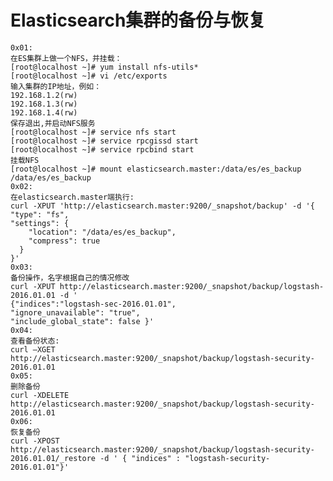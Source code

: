 # Elasticsearch集群的备份与恢复
    0x01:
    在ES集群上做一个NFS，并挂载：
    [root@localhost ~]# yum install nfs-utils*
    [root@localhost ~]# vi /etc/exports
    输入集群的IP地址，例如：
    192.168.1.2(rw)
    192.168.1.3(rw)
    192.168.1.4(rw)
    保存退出,并启动NFS服务
    [root@localhost ~]# service nfs start
    [root@localhost ~]# service rpcgissd start
    [root@localhost ~]# service rpcbind start
    挂载NFS
    [root@localhost ~]# mount elasticsearch.master:/data/es/es_backup /data/es/es_backup
    0x02:
    在elasticsearch.master端执行:
    curl -XPUT 'http://elasticsearch.master:9200/_snapshot/backup' -d '{
    "type": "fs",
    "settings": {
        "location": "/data/es/es_backup",
        "compress": true
      }
    }'
    0x03:
    备份操作，名字根据自己的情况修改
    curl -XPUT http://elasticsearch.master:9200/_snapshot/backup/logstash-2016.01.01 -d '     
    {"indices":"logstash-sec-2016.01.01",
    "ignore_unavailable": "true",
    "include_global_state": false }'
    0x04:
    查看备份状态:
    curl –XGET  http://elasticsearch.master:9200/_snapshot/backup/logstash-security-2016.01.01
    0x05:
    删除备份
    curl -XDELETE  http://elasticsearch.master:9200/_snapshot/backup/logstash-security-2016.01.01
    0x06:
    恢复备份
    curl -XPOST http://elasticsearch.master:9200/_snapshot/backup/logstash-security-2016.01.01/_restore -d ' { "indices" : "logstash-security-2016.01.01"}'


